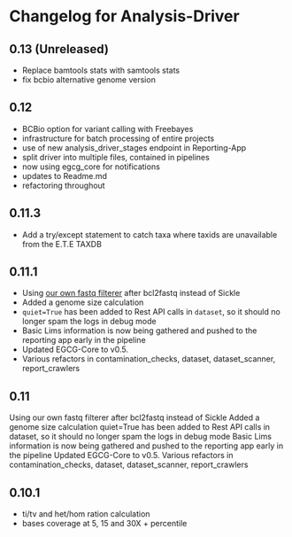 Changelog for Analysis-Driver
=============================

0.13 (Unreleased)
-----------------
 - Replace bamtools stats with samtools stats
 - fix bcbio alternative genome version 
 
0.12 
----
 - BCBio option for variant calling with Freebayes
 - infrastructure for batch processing of entire projects
 - use of new analysis_driver_stages endpoint in Reporting-App
 - split driver into multiple files, contained in pipelines
 - now using egcg_core for notifications
 - updates to Readme.md
 - refactoring throughout

0.11.3
-------
 - Add a try/except statement to catch taxa where taxids are unavailable from the E.T.E TAXDB

0.11.1
-------
- Using [our own fastq filterer](http://github.com/EdinburghGenomics/Fastq-Filterer) after bcl2fastq instead of Sickle
- Added a genome size calculation
- `quiet=True` has been added to Rest API calls in `dataset`, so it should no longer spam the logs in debug mode
- Basic Lims information is now being gathered and pushed to the reporting app early in the pipeline
- Updated EGCG-Core to v0.5.
- Various refactors in contamination_checks, dataset, dataset_scanner, report_crawlers

0.11
-----
Using our own fastq filterer after bcl2fastq instead of Sickle
Added a genome size calculation
quiet=True has been added to Rest API calls in dataset, so it should no longer spam the logs in debug mode
Basic Lims information is now being gathered and pushed to the reporting app early in the pipeline
Updated EGCG-Core to v0.5.
Various refactors in contamination_checks, dataset, dataset_scanner, report_crawlers

0.10.1
--------
- ti/tv and het/hom ration calculation
- bases coverage at 5, 15 and 30X + percentile
